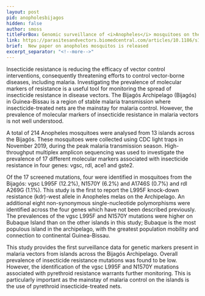 ```yaml
---
layout: post
pid: anopholesbijagos
hidden: false
author: smoss
titleForBox: Genomic surveillance of <i>Anopheles</i> mosquitoes on the Bijagós Archipelago 
link: https://parasitesandvectors.biomedcentral.com/articles/10.1186/s13071-023-06085-5
brief:  New paper on anopholes mosquitos is released
excerpt_separator: "<!--more-->"
---
```


Insecticide resistance is reducing the efficacy of vector control interventions, consequently threatening efforts to control vector-borne diseases, including malaria. Investigating the prevalence of molecular markers of resistance is a useful tool for monitoring the spread of insecticide resistance in disease vectors. The Bijagós Archipelago (Bijagós) in Guinea-Bissau is a region of stable malaria transmission where insecticide-treated nets are the mainstay for malaria control. However, the prevalence of molecular markers of insecticide resistance in malaria vectors is not well understood.

A total of 214 Anopheles mosquitoes were analysed from 13 islands across the Bijagós. These mosquitoes were collected using CDC light traps in November 2019, during the peak malaria transmission season. High-throughput multiplex amplicon sequencing was used to investigate the prevalence of 17 different molecular markers associated with insecticide resistance in four genes: vgsc, rdl, ace1 and gste2.

Of the 17 screened mutations, four were identified in mosquitoes from the Bijagós: vgsc L995F (12.2%), N1570Y (6.2%) and A1746S (0.7%) and rdl A269G (1.1%). This study is the first to report the L995F knock-down resistance (kdr)-west allele in Anopheles melas on the Archipelago. An additional eight non-synonymous single-nucleotide polymorphisms were identified across the four genes which have not been described previously. The prevalences of the vgsc L995F and N1570Y mutations were higher on Bubaque Island than on the other islands in this study; Bubaque is the most populous island in the archipelago, with the greatest population mobility and connection to continental Guinea-Bissau.

This study provides the first surveillance data for genetic markers present in malaria vectors from islands across the Bijagós Archipelago. Overall prevalence of insecticide resistance mutations was found to be low. However, the identification of the vgsc L995F and N1570Y mutations associated with pyrethroid resistance warrants further monitoring. This is particularly important as the mainstay of malaria control on the islands is the use of pyrethroid insecticide-treated nets.